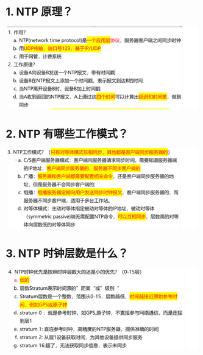 # 1. NTP 原理？

![alt text](images/面试题---NTP基础/image.png)

# 2. NTP 有哪些工作模式？

![alt text](images/面试题---NTP基础/image-1.png)

# 3. NTP 时钟层数是什么？

![alt text](images/面试题---NTP基础/image-2.png)
